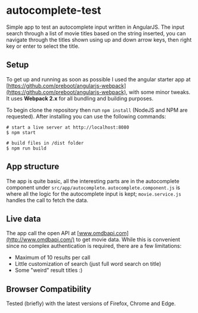 # autocomplete-test
Simple app to test an autocomplete input written in AngularJS. 
The input search through a list of movie titles based on the string inserted, you can navigate through the titles shown using up and down arrow keys, then right key or enter to select the title.

## Setup
To get up and running as soon as possible I used the angular starter app at [https://github.com/preboot/angularjs-webpack](https://github.com/preboot/angularjs-webpack), with some minor tweaks. It uses **Webpack 2.x** for all bundling and building purposes.

To begin clone the repository then run `npm install` (NodeJS and NPM are requested).
After installing you can use the following commands:
```
# start a live server at http://localhost:8080 
$ npm start

# build files in /dist folder 
$ npm run build
```

## App structure
The app is quite basic, all the interesting parts are in the autocomplete component under `src/app/autocomplete`.
`autocomplete.component.js` is where all the logic for the autocomplete input is kept; `movie.service.js` handles the call to fetch the data.

## Live data
The app call the open API at [www.omdbapi.com](http://www.omdbapi.com/) to get movie data. While this is convenient since no complex authentication is required, there are a few limitations:
 * Maximum of 10 results per call
 * Little customization of search (just full word search on title)
 * Some "weird" result titles :)

## Browser Compatibility
Tested (briefly) with the latest versions of Firefox, Chrome and Edge.


